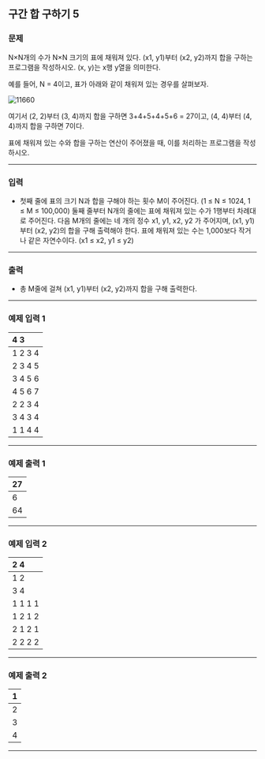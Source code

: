 구간 합 구하기 5
-------------
### 문제

N×N개의 수가 N×N 크기의 표에 채워져 있다. (x1, y1)부터 (x2, y2)까지 합을 구하는 프로그램을 작성하시오. (x, y)는 x행 y열을 의미한다.

예를 들어, N = 4이고, 표가 아래와 같이 채워져 있는 경우를 살펴보자.

![11660](https://user-images.githubusercontent.com/90941665/216811899-8571a98d-0bda-4477-a23b-faf226060f6e.png)

여기서 (2, 2)부터 (3, 4)까지 합을 구하면 3+4+5+4+5+6 = 27이고, (4, 4)부터 (4, 4)까지 합을 구하면 7이다.

표에 채워져 있는 수와 합을 구하는 연산이 주어졌을 때, 이를 처리하는 프로그램을 작성하시오.

- - -

### 입력
* 첫째 줄에 표의 크기 N과 합을 구해야 하는 횟수 M이 주어진다. (1 ≤ N ≤ 1024, 1 ≤ M ≤ 100,000) 둘째 줄부터 N개의 줄에는 표에 채워져 있는 수가 1행부터 차례대로 주어진다. 다음 M개의 줄에는 네 개의 정수 x1, y1, x2, y2 가 주어지며, (x1, y1)부터 (x2, y2)의 합을 구해 출력해야 한다. 표에 채워져 있는 수는 1,000보다 작거나 같은 자연수이다. (x1 ≤ x2, y1 ≤ y2)

- - -

### 출력
* 총 M줄에 걸쳐 (x1, y1)부터 (x2, y2)까지 합을 구해 출력한다.

- - -

### 예제 입력 1
|4 3|
|:---|
|1 2 3 4|
|2 3 4 5|
|3 4 5 6|
|4 5 6 7|
|2 2 3 4|
|3 4 3 4|
|1 1 4 4|

- - -

### 예제 출력 1
|27|
|:---|
|6|
|64|

- - -

### 예제 입력 2
|2 4|
|:---|
|1 2|
|3 4|
|1 1 1 1|
|1 2 1 2|
|2 1 2 1|
|2 2 2 2|

- - -

### 예제 출력 2
|1|
|:---|
|2|
|3|
|4|

- - -